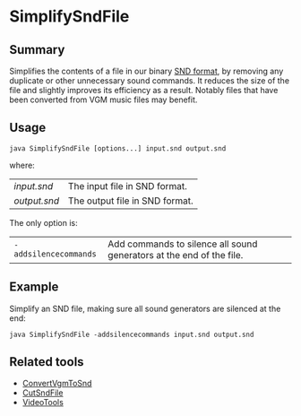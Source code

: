 # SimplifySndFile

## Summary

Simplifies the contents of a file in our binary [SND format](SndFileFormat.md), by removing any
duplicate or other unnecessary sound commands. It reduces the size of the
file and slightly improves its efficiency as a result. Notably files that
have been converted from VGM music files may benefit.

## Usage

    java SimplifySndFile [options...] input.snd output.snd

where:

|              |                                |
|--------------|--------------------------------|
| _input.snd_  | The input file in SND format.  |
| _output.snd_ | The output file in SND format. |

The only option is:

|                       |                                                                      |
|-----------------------|----------------------------------------------------------------------|
| `-addsilencecommands` | Add commands to silence all sound generators at the end of the file. |

## Example

Simplify an SND file, making sure all sound generators are silenced at the end:

    java SimplifySndFile -addsilencecommands input.snd output.snd

## Related tools

* [ConvertVgmToSnd](ConvertVgmToSnd.md)
* [CutSndFile](CutSndFile.md)
* [VideoTools](../README.md)
